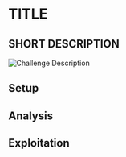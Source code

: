 # TITLE
## SHORT DESCRIPTION

<img	src="Challenge Description.png"
		alt="Challenge Description"
/>

## Setup

## Analysis

## Exploitation